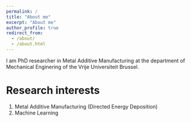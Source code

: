 ```yaml
---
permalink: /
title: "About me"
excerpt: "About me"
author_profile: true
redirect_from: 
  - /about/
  - /about.html
---
```


I am PhD researcher in Metal Additive Manufacturing at the department of Mechanical Enginering of the Vrije Universiteit Brussel. 

Research interests
 ======
 1. Metal Additive Manufacturing (Directed Energy Deposition)
 1. Machine Learning 